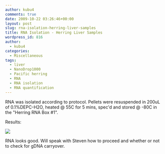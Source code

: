 ```yaml
---
author: kubu4
comments: true
date: 2009-10-22 03:26:46+00:00
layout: post
slug: rna-isolation-herring-liver-samples
title: RNA Isolation - Herring Liver Samples
wordpress_id: 816
author:
  - kubu4
categories:
  - Miscellaneous
tags:
  - liver
  - NanoDrop1000
  - Pacific herring
  - RNA
  - RNA isolation
  - RNA quantification
---
```


RNA was isolated according to protocol. Pellets were resuspended in 200uL of 0.1%DEPC-H2O, heated @ 55C for 5 mins, spec'd and stored @ -80C in the "Herring RNA Box #1".

Results:

![](http://eagle.fish.washington.edu/Arabidopsis/RNA%20Spec%20Readings/20091021%20RNA%20SJW.jpg)

RNA looks good. Will speak with Steven how to proceed and whether or not to check for gDNA carryover.

